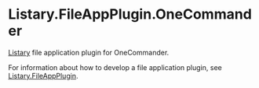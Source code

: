 # Listary.FileAppPlugin.OneCommander
[Listary](https://www.listary.com/) file application plugin for OneCommander.

For information about how to develop a file application plugin, see [Listary.FileAppPlugin](https://github.com/listary/Listary.FileAppPlugin).